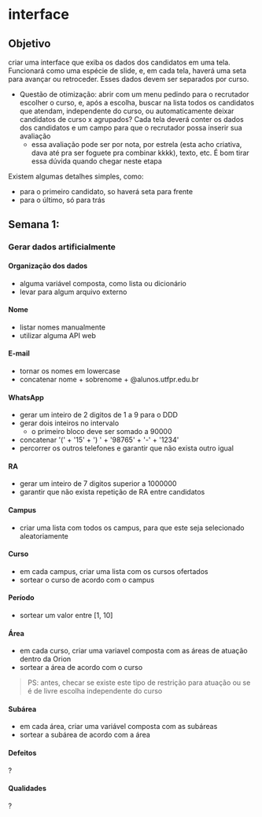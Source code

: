 # interface

## Objetivo

criar uma interface que exiba os dados dos candidatos em uma tela. Funcionará como uma espécie de slide, e, em cada tela, haverá uma seta para avançar ou retroceder. Esses dados devem ser separados por curso.
- Questão de otimização: abrir com um menu pedindo para o recrutador escolher o curso, e, após a escolha, buscar na lista todos os candidatos que atendam, independente do curso, ou automaticamente deixar candidatos de curso x agrupados?
Cada tela deverá conter os dados dos candidatos e um campo para que o recrutador possa inserir sua avaliação
  - essa avaliação pode ser por nota, por estrela (esta acho criativa, dava até pra ser foguete pra combinar kkkk), texto, etc. É bom tirar essa dúvida quando chegar neste etapa

Existem algumas detalhes simples, como:
- para o primeiro candidato, so haverá seta para frente
- para o último, só para trás

## Semana 1:
### Gerar dados artificialmente

#### Organização dos dados
- alguma variável composta, como lista ou dicionário
- levar para algum arquivo externo

#### Nome
- listar nomes manualmente
- utilizar alguma API web

#### E-mail
- tornar os nomes em lowercase
- concatenar nome + sobrenome + @alunos.utfpr.edu.br

#### WhatsApp
- gerar um inteiro de 2 digitos de 1 a 9 para o DDD
- gerar dois inteiros no intervalo
  - o primeiro bloco deve ser somado a 90000
- concatenar '(' + '15' + ') ' + '98765' + '-' + '1234'
- percorrer os outros telefones e garantir que não exista outro igual

#### RA
- gerar um inteiro de 7 digitos superior a 1000000
- garantir que não exista repetição de RA entre candidatos

#### Campus
- criar uma lista com todos os campus, para que este seja selecionado aleatoriamente

#### Curso
- em cada campus, criar uma lista com os cursos ofertados
- sortear o curso de acordo com o campus

#### Período
- sortear um valor entre [1, 10]

#### Área
- em cada curso, criar uma variavel composta com as áreas de atuação dentro da Orion
- sortear a área de acordo com o curso
> PS: antes, checar se existe este tipo de restrição para atuação ou se é de livre escolha independente do curso

#### Subárea
- em cada área, criar uma variável composta com as subáreas
- sortear a subárea de acordo com a área

#### Defeitos
?

#### Qualidades
?
